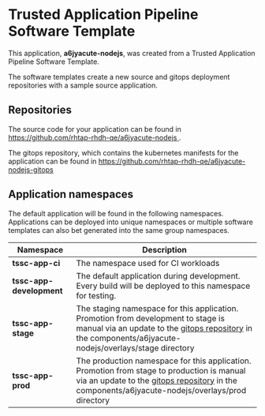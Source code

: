 # Trusted Application Pipeline Software Template

This application, **a6jyacute-nodejs**, was created from a Trusted Application Pipeline Software Template.

The software templates create a new source and gitops deployment repositories with a sample source application. 

## Repositories

The source code for your application can be found in [https://github.com/rhtap-rhdh-qe/a6jyacute-nodejs ](https://github.com/rhtap-rhdh-qe/a6jyacute-nodejs ).
 
The gitops repository, which contains the kubernetes manifests for the application can be found in 
[https://github.com/rhtap-rhdh-qe/a6jyacute-nodejs-gitops ](https://github.com/rhtap-rhdh-qe/a6jyacute-nodejs-gitops ) 

## Application namespaces 

The default application will be found in the following namespaces. Applications can be deployed into unique namespaces or multiple software templates can also bet generated into the same group namespaces.  

|  Namespace   |  Description   |  
| -------- | -------- |
| **tssc-app-ci** | The namespace used for CI workloads |
| **tssc-app-development** | The default application during development. Every build will be deployed to this namespace for testing. |
| **tssc-app-stage** | The staging namespace for this application. Promotion from development to stage is manual via an update to the [gitops repository](https://github.com/rhtap-rhdh-qe/a6jyacute-nodejs-gitops ) in the components/a6jyacute-nodejs/overlays/stage directory |
| **tssc-app-prod** | The production namespace for this application. Promotion from stage to production is manual via an update to the [gitops repository](https://github.com/rhtap-rhdh-qe/a6jyacute-nodejs-gitops ) in the components/a6jyacute-nodejs/overlays/prod directory |